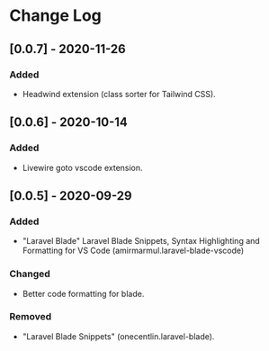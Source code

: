# Change Log

## [0.0.7] - 2020-11-26
### Added
- Headwind extension (class sorter for Tailwind CSS).


## [0.0.6] - 2020-10-14
### Added
- Livewire goto vscode extension.


## [0.0.5] - 2020-09-29
### Added
- "Laravel Blade" Laravel Blade Snippets, Syntax Highlighting and Formatting for VS Code (amirmarmul.laravel-blade-vscode)

### Changed
- Better code formatting for blade.

### Removed
- "Laravel Blade Snippets" (onecentlin.laravel-blade). 

